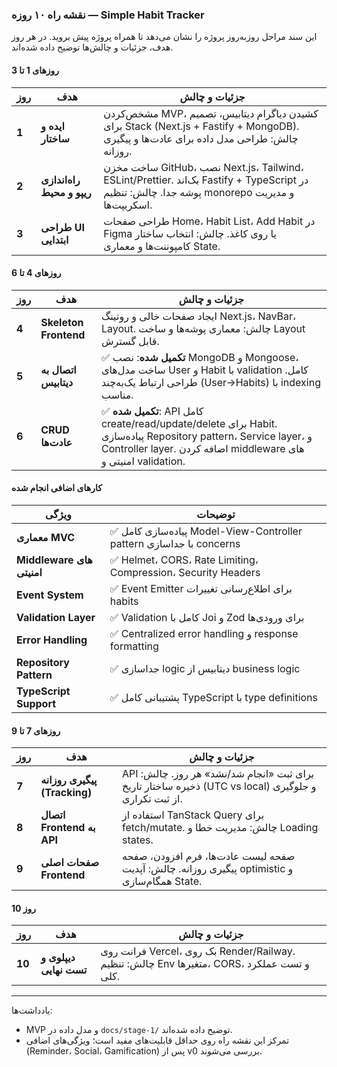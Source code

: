 ### نقشه راه ۱۰ روزه — Simple Habit Tracker

این سند مراحل روزبه‌روز پروژه را نشان می‌دهد تا همراه پروژه پیش بروید. در هر روز هدف، جزئیات و چالش‌ها توضیح داده شده‌اند.

#### روزهای 1 تا 3

| روز | هدف | جزئیات و چالش |
| --- | --- | --- |
| **1** | **ایده و ساختار** | مشخص‌کردن MVP، کشیدن دیاگرام دیتابیس، تصمیم برای Stack (Next.js + Fastify + MongoDB). چالش: طراحی مدل داده برای عادت‌ها و پیگیری روزانه. |
| **2** | **راه‌اندازی ریپو و محیط** | ساخت مخزن GitHub، نصب Next.js، Tailwind، ESLint/Prettier. بک‌اند Fastify + TypeScript در پوشه جدا. چالش: تنظیم monorepo و مدیریت اسکریپت‌ها. |
| **3** | **طراحی UI ابتدایی** | طراحی صفحات Home، Habit List، Add Habit در Figma یا روی کاغذ. چالش: انتخاب ساختار کامپوننت‌ها و معماری State. |

#### روزهای 4 تا 6

| روز | هدف | جزئیات و چالش |
| --- | --- | --- |
| **4** | **Skeleton Frontend** | ایجاد صفحات خالی و روتینگ Next.js، NavBar، Layout. چالش: معماری پوشه‌ها و ساخت Layout قابل گسترش. |
| **5** | **اتصال به دیتابیس** | ✅ **تکمیل شده**: نصب MongoDB و Mongoose، ساخت مدل‌های User و Habit با validation کامل. طراحی ارتباط یک‌به‌چند (User→Habits) با indexing مناسب. |
| **6** | **CRUD عادت‌ها** | ✅ **تکمیل شده**: API کامل create/read/update/delete برای Habit. پیاده‌سازی Repository pattern، Service layer، و Controller layer. اضافه کردن middleware های امنیتی و validation. |

#### کارهای اضافی انجام شده

| ویژگی | توضیحات |
| --- | --- |
| **معماری MVC** | ✅ پیاده‌سازی کامل Model-View-Controller pattern با جداسازی concerns |
| **Middleware های امنیتی** | ✅ Helmet، CORS، Rate Limiting، Compression، Security Headers |
| **Event System** | ✅ Event Emitter برای اطلاع‌رسانی تغییرات habits |
| **Validation Layer** | ✅ Validation کامل با Joi و Zod برای ورودی‌ها |
| **Error Handling** | ✅ Centralized error handling و response formatting |
| **Repository Pattern** | ✅ جداسازی logic دیتابیس از business logic |
| **TypeScript Support** | ✅ پشتیبانی کامل TypeScript با type definitions |

#### روزهای 7 تا 9

| روز | هدف | جزئیات و چالش |
| --- | --- | --- |
| **7** | **پیگیری روزانه (Tracking)** | API برای ثبت «انجام شد/نشد» هر روز. چالش: ذخیره ساختار تاریخ (UTC vs local) و جلوگیری از ثبت تکراری. |
| **8** | **اتصال Frontend به API** | استفاده از TanStack Query برای fetch/mutate. چالش: مدیریت خطا و Loading states. |
| **9** | **صفحات اصلی Frontend** | صفحه لیست عادت‌ها، فرم افزودن، صفحه پیگیری روزانه. چالش: آپدیت optimistic و همگام‌سازی State. |

#### روز 10

| روز | هدف | جزئیات و چالش |
| --- | --- | --- |
| **10** | **دیپلوی و تست نهایی** | فرانت روی Vercel، بک روی Render/Railway. چالش: تنظیم Env متغیرها، CORS، و تست عملکرد کلی. |

---

یادداشت‌ها:
- MVP و مدل داده در `docs/stage-1/` توضیح داده شده‌اند.
- تمرکز این نقشه راه روی حداقل قابلیت‌های مفید است؛ ویژگی‌های اضافی (Reminder، Social، Gamification) پس از v0 بررسی می‌شوند.

